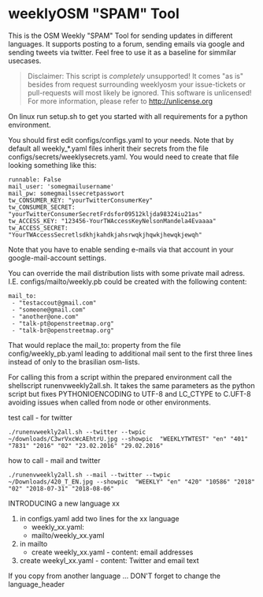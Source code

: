 

# weeklyOSM "SPAM" Tool
This is the OSM Weekly "SPAM" Tool for sending updates in different languages. It supports posting to a forum,
sending emails via google and sending tweets via twitter. 
Feel free to use it as a baseline for simmilar usecases.


> Disclaimer:
> This script is _completely_ unsupported! It comes "as is" besides from request surrounding weeklyosm your issue-tickets or pull-requests will most likely be ignored.
> This software is unlicensed! For more information, please refer to <http://unlicense.org>

On linux run setup.sh to get you started with all requirements for a python environment. 

You should first edit configs/configs.yaml to your needs.
Note that by default all weekly_*.yaml files inherit their secrets from the file configs/secrets/weeklysecrets.yaml.
You would need to create that file looking something like this:

```
runnable: False
mail_user: 'somegmailusername'
mail_pw: somegmailssecretpasswort
tw_CONSUMER_KEY: "yourTwitterConsumerKey"
tw_CONSUMER_SECRET: "yourTwitterConsumerSecretFrdsfor09512kljda98324iu21as"
tw_ACCESS_KEY: "123456-YourTWAccessKeyNelsonMandela4Evaaaa"
tw_ACCESS_SECRET: "YourTWAccessSecretlsdkhjkahdkjahsrwqkjhqwkjhewqkjewqh"
``` 

Note that you have to enable sending e-mails via that account in your google-mail-account settings.

You can override the mail distribution lists with some private mail adress.
I.E. configs/mailto/weekly.pb could be created with the following content:

```
mail_to: 
 - "testaccout@gmail.com"
 - "someone@gmail.com"
 - "another@one.com"
 - "talk-pt@openstreetmap.org"
 - "talk-br@openstreetmap.org"
```

That would replace the mail_to: property from the file config/weekly_pb.yaml
leading to additional mail sent to the first three lines instead of only to the brasilian osm-lists.


For calling this from a script within the prepared environment call the shellscript runenvweekly2all.sh.
It takes the same parameters as the python script but fixes PYTHONIOENCODING to UTF-8 and LC_CTYPE to C.UFT-8 avoiding issues when called from node or other environments.


test call - for twitter
```
./runenvweekly2all.sh --twitter --twpic ~/downloads/C3wrVxcWcAEhtrU.jpg --showpic  "WEEKLYTWTEST" "en" "401" "7831" "2016" "02" "23.02.2016" "29.02.2016"
```

how to call - mail and twitter
```
./runenvweekly2all.sh --mail --twitter --twpic ~/Downloads/420_T_EN.jpg --showpic  "WEEKLY" "en" "420" "10586" "2018" "02" "2018-07-31" "2018-08-06"
```

INTRODUCING a new language xx 
1. in configs.yaml add two lines for the xx language
    - weekly_xx.yaml:
    - mailto/weekly_xx.yaml
2. in mailto 
    - create weekly_xx.yaml - content: email addresses
3. create weekyl_xx.yaml - content: Twitter and email text

If you copy from another language ... DON'T forget to change the language_header